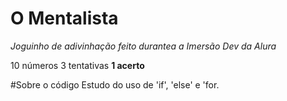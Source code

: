 # O Mentalista

_Joguinho de adivinhação feito durantea a Imersão Dev da Alura_

10 números
3 tentativas
**1 acerto**

#Sobre o código
Estudo do uso de 'if', 'else' e 'for.
